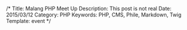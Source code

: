 /*
Title: Malang PHP Meet Up
Description: This post is not real
Date: 2015/03/12
Category: PHP
Keywords: PHP, CMS, Phile, Markdown, Twig
Template: event
*/
